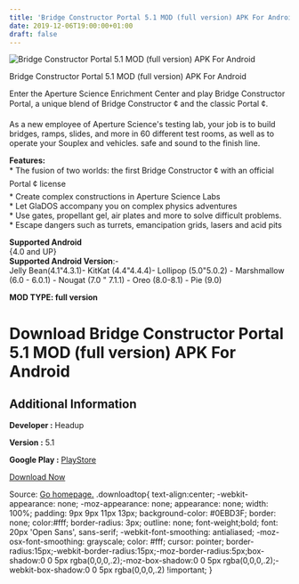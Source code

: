 ```yaml
---
title: 'Bridge Constructor Portal 5.1 MOD (full version) APK For Android'
date: 2019-12-06T19:00:00+01:00
draft: false
---
```


![Bridge Constructor Portal 5.1 MOD (full version) APK For Android](https://i0.wp.com/apkhome.net/wp-content/uploads/2019/12/Bridge-Constructor-Portal.png "Bridge Constructor Portal 5.1 MOD (full version) APK For Android")

  

Bridge Constructor Portal 5.1 MOD (full version) APK For Android

Enter the Aperture Science Enrichment Center and play Bridge Constructor Portal, a unique blend of Bridge Constructor ¢ and the classic Portal ¢.

As a new employee of Aperture Science's testing lab, your job is to build bridges, ramps, slides, and more in 60 different test rooms, as well as to operate your Souplex and vehicles. safe and sound to the finish line.

**Features:**  
\* The fusion of two worlds: the first Bridge Constructor ¢ with an official Portal ¢ license  
\* Create complex constructions in Aperture Science Labs  
\* Let GlaDOS accompany you on complex physics adventures  
\* Use gates, propellant gel, air plates and more to solve difficult problems.  
\* Escape dangers such as turrets, emancipation grids, lasers and acid pits

**Supported Android**  
{4.0 and UP}  
**Supported Android Version**:-  
Jelly Bean(4.1"4.3.1)- KitKat (4.4"4.4.4)- Lollipop (5.0"5.0.2) - Marshmallow (6.0 - 6.0.1) - Nougat (7.0 " 7.1.1) - Oreo (8.0-8.1) - Pie (9.0)

**MOD TYPE: full version**

Download Bridge Constructor Portal 5.1 MOD (full version) APK For Android
=========================================================================

Additional Information
----------------------

**Developer :** Headup

**Version :** 5.1

**Google Play :** [PlayStore](https://play.google.com/store/apps/details?id=com.headupgames.bridgeconstructorportal)

  

[Download Now](https://store4app.co/post/bridge-constructor-portal-5-1-mod-full-version-apk-for-android_1575653521)

  
Source: [Go homepage.](https://store4app.co/post/bridge-constructor-portal-5-1-mod-full-version-apk-for-android_1575653521) .downloadtop{ text-align:center; -webkit-appearance: none; -moz-appearance: none; appearance: none; width: 100%; padding: 9px 9px 11px 13px; background-color: #0EBD3F; border: none; color:#fff; border-radius: 3px; outline: none; font-weight;bold; font: 20px 'Open Sans', sans-serif; -webkit-font-smoothing: antialiased; -moz-osx-font-smoothing: grayscale; color: #fff; cursor: pointer; border-radius:15px;-webkit-border-radius:15px;-moz-border-radius:5px;box-shadow:0 0 5px rgba(0,0,0,.2);-moz-box-shadow:0 0 5px rgba(0,0,0,.2);-webkit-box-shadow:0 0 5px rgba(0,0,0,.2) !important; }
